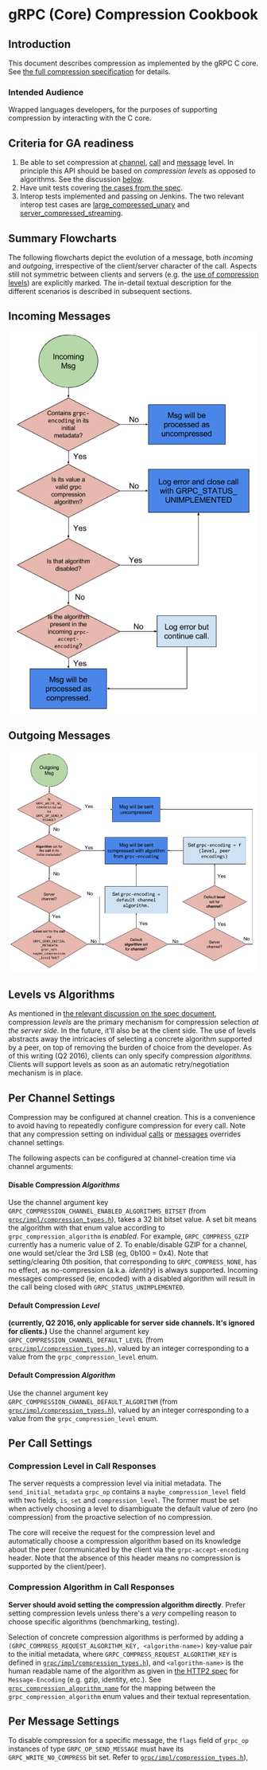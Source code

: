 # gRPC (Core) Compression Cookbook

## Introduction

This document describes compression as implemented by the gRPC C core. See [the
full compression specification](compression.md) for details.

### Intended Audience

Wrapped languages developers, for the purposes of supporting compression by
interacting with the C core.

## Criteria for GA readiness

1. Be able to set compression at [channel](#per-channel-settings),
   [call](#per-call-settings) and [message](#per-message-settings) level.
   In principle this API should be based on _compression levels_ as opposed to
   algorithms. See the discussion [below](#level-vs-algorithms).
1. Have unit tests covering [the cases from the
   spec](https://github.com/grpc/grpc/blob/master/doc/compression.md#test-cases).
1. Interop tests implemented and passing on Jenkins. The two relevant interop
   test cases are
   [large_compressed_unary](https://github.com/grpc/grpc/blob/master/doc/interop-test-descriptions.md#large_compressed_unary)
   and
   [server_compressed_streaming](https://github.com/grpc/grpc/blob/master/doc/interop-test-descriptions.md#server_compressed_streaming).

## Summary Flowcharts

The following flowcharts depict the evolution of a message, both _incoming_ and
_outgoing_, irrespective of the client/server character of the call. Aspects
still not symmetric between clients and servers (e.g. the [use of compression
levels](https://github.com/grpc/grpc/blob/master/doc/compression.md#compression-levels-and-algorithms))
are explicitly marked. The in-detail textual description for the different
scenarios is described in subsequent sections.

## Incoming Messages

![image](images/compression_cookbook_incoming.png)

## Outgoing Messages

![image](images/compression_cookbook_outgoing.png)

## Levels vs Algorithms

As mentioned in [the relevant discussion on the spec
document](https://github.com/grpc/grpc/blob/master/doc/compression.md#compression-levels-and-algorithms),
compression _levels_ are the primary mechanism for compression selection _at the
server side_. In the future, it'll also be at the client side. The use of levels
abstracts away the intricacies of selecting a concrete algorithm supported by a
peer, on top of removing the burden of choice from the developer.
As of this writing (Q2 2016), clients can only specify compression _algorithms_.
Clients will support levels as soon as an automatic retry/negotiation mechanism
is in place.

## Per Channel Settings

Compression may be configured at channel creation. This is a convenience to
avoid having to repeatedly configure compression for every call. Note that any
compression setting on individual [calls](#per-call-settings) or
[messages](#per-message-settings) overrides channel settings.

The following aspects can be configured at channel-creation time via channel arguments:

#### Disable Compression _Algorithms_

Use the channel argument key
`GRPC_COMPRESSION_CHANNEL_ENABLED_ALGORITHMS_BITSET` (from
[`grpc/impl/compression_types.h`](https://github.com/grpc/grpc/blob/master/include/grpc/impl/compression_types.h)),
takes a 32 bit bitset value. A set bit means the algorithm with that enum value
according to `grpc_compression_algorithm` is _enabled_.
For example, `GRPC_COMPRESS_GZIP` currently has a numeric value of 2. To
enable/disable GZIP for a channel, one would set/clear the 3rd LSB (eg, 0b100 =
0x4). Note that setting/clearing 0th position, that corresponding to
`GRPC_COMPRESS_NONE`, has no effect, as no-compression (a.k.a. _identity_) is
always supported.
Incoming messages compressed (ie, encoded) with a disabled algorithm will result
in the call being closed with `GRPC_STATUS_UNIMPLEMENTED`.

#### Default Compression _Level_

**(currently, Q2 2016, only applicable for server side channels. It's ignored
for clients.)**
Use the channel argument key `GRPC_COMPRESSION_CHANNEL_DEFAULT_LEVEL` (from
[`grpc/impl/compression_types.h`](https://github.com/grpc/grpc/blob/master/include/grpc/impl/compression_types.h)),
valued by an integer corresponding to a value from the `grpc_compression_level`
enum.

#### Default Compression _Algorithm_

Use the channel argument key `GRPC_COMPRESSION_CHANNEL_DEFAULT_ALGORITHM` (from
[`grpc/impl/compression_types.h`](https://github.com/grpc/grpc/blob/master/include/grpc/impl/compression_types.h)),
valued by an integer corresponding to a value from the `grpc_compression_level`
enum.

## Per Call Settings

### Compression **Level** in Call Responses

The server requests a compression level via initial metadata. The
`send_initial_metadata` `grpc_op` contains a `maybe_compression_level` field
with two fields, `is_set` and `compression_level`. The former must be set when
actively choosing a level to disambiguate the default value of zero (no
compression) from the proactive selection of no compression.

The core will receive the request for the compression level and automatically
choose a compression algorithm based on its knowledge about the peer
(communicated by the client via the `grpc-accept-encoding` header. Note that the
absence of this header means no compression is supported by the client/peer).

### Compression **Algorithm** in Call Responses

**Server should avoid setting the compression algorithm directly**. Prefer
setting compression levels unless there's a _very_ compelling reason to choose
specific algorithms (benchmarking, testing).

Selection of concrete compression algorithms is performed by adding a
`(GRPC_COMPRESS_REQUEST_ALGORITHM_KEY, <algorithm-name>)` key-value pair to the
initial metadata, where `GRPC_COMPRESS_REQUEST_ALGORITHM_KEY` is defined in
[`grpc/impl/compression_types.h`](https://github.com/grpc/grpc/blob/master/include/grpc/impl/compression_types.h)),
and `<algorithm-name>` is the human readable name of the algorithm as given in
[the HTTP2 spec](https://github.com/grpc/grpc/blob/master/doc/PROTOCOL-HTTP2.md)
for `Message-Encoding` (e.g. gzip, identity, etc.). See
[`grpc_compression_algorithm_name`](https://github.com/grpc/grpc/blob/master/src/core/lib/compression/compression.c)
for the mapping between the `grpc_compression_algorithm` enum values and their
textual representation.

## Per Message Settings

To disable compression for a specific message, the `flags` field of `grpc_op`
instances of type `GRPC_OP_SEND_MESSAGE` must have its `GRPC_WRITE_NO_COMPRESS`
bit set. Refer to
[`grpc/impl/compression_types.h`](https://github.com/grpc/grpc/blob/master/include/grpc/impl/compression_types.h)),
